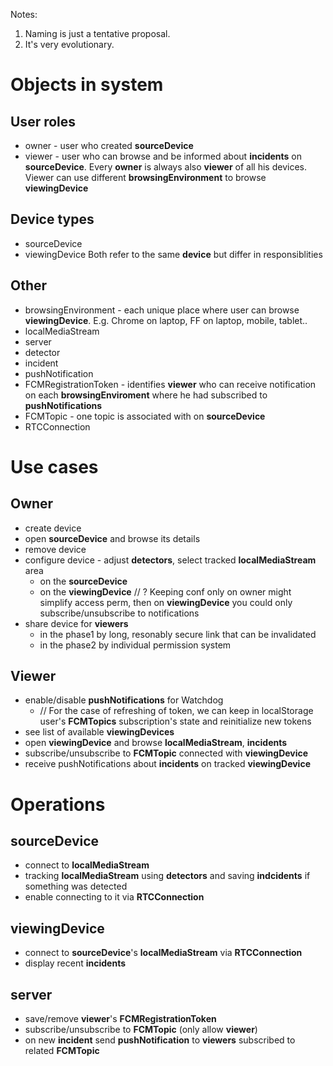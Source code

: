 Notes:
1. Naming is just a tentative proposal.
2. It's very evolutionary.

# Objects in system

## User roles
- owner - user who created **sourceDevice**
- viewer - user who can browse and be informed about **incidents** on **sourceDevice**. Every **owner** is always also **viewer** of all his devices. Viewer can use different **browsingEnvironment** to browse **viewingDevice**

## Device types
- sourceDevice
- viewingDevice
Both refer to the same **device** but differ in responsiblities

## Other
- browsingEnvironment - each unique place where user can browse **viewingDevice**. E.g. Chrome on laptop, FF on laptop, mobile, tablet..
- localMediaStream
- server
- detector
- incident
- pushNotification
- FCMRegistrationToken - identifies **viewer** who can receive notification on each **browsingEnviroment** where he had subscribed to **pushNotifications**
- FCMTopic - one topic is associated with on **sourceDevice**
- RTCConnection

# Use cases

## Owner
- create device
- open **sourceDevice** and browse its details
- remove device
- configure device - adjust **detectors**, select tracked **localMediaStream** area
    - on the **sourceDevice**
    - on the **viewingDevice** // ? Keeping conf only on owner might simplify access perm, then on **viewingDevice** you could only subscribe/unsubscribe to notifications
- share device for **viewers**
    - in the phase1 by long, resonably secure link that can be invalidated
    - in the phase2 by individual permission system

## Viewer
- enable/disable **pushNotifications** for Watchdog
    - // For the case of refreshing of token, we can keep in localStorage user's **FCMTopics** subscription's state and reinitialize new tokens
- see list of available **viewingDevices**
- open **viewingDevice** and browse **localMediaStream**, **incidents**
- subscribe/unsubscribe to **FCMTopic** connected with **viewingDevice**
- receive pushNotifications about **incidents** on tracked **viewingDevice**

# Operations

## sourceDevice
- connect to **localMediaStream**
- tracking **localMediaStream** using **detectors** and saving **indcidents** if something was detected
- enable connecting to it via **RTCConnection**

## viewingDevice
- connect to **sourceDevice**'s **localMediaStream** via **RTCConnection**
- display recent **incidents**

## server
- save/remove **viewer**'s **FCMRegistrationToken**
- subscribe/unsubscribe to **FCMTopic** (only allow **viewer**)
- on new **incident** send **pushNotification** to **viewers** subscribed to related **FCMTopic**

